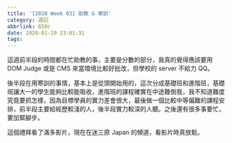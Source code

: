 ```yaml
---
title: '[2020 Week 03] 助教 & 寒訓'
category: 週記
abbrlink: 650c
date: 2020-01-19 23:01:31
tags:
---
```

這週前半段的時間都在忙助教的事，主要是分數的部分，我真的覺得應該要用 DOM Judge 或是 CMS 來當環境比較好批改，但學校的 server 不給力 QQ。
<!-- more -->
後半段在用寒訓的事情，基本上是從頭開始用的，這次分成基礎班和進階班，基礎班讓大一的學生能夠比較能吸收，進階班的課程確實在中途難倒我，我不知道難度究竟要抓怎樣，因為目標學員的實力差會很大，最後做一個比較中等偏難的課程安排，前半段主要給經歷較淺的人，後半段實力較深的人聽。之後還有很多事要忙，要加緊腳步。

這個禮拜看了滿多影片，現在在迷三原 Japan 的頻道，看影片時真放鬆。